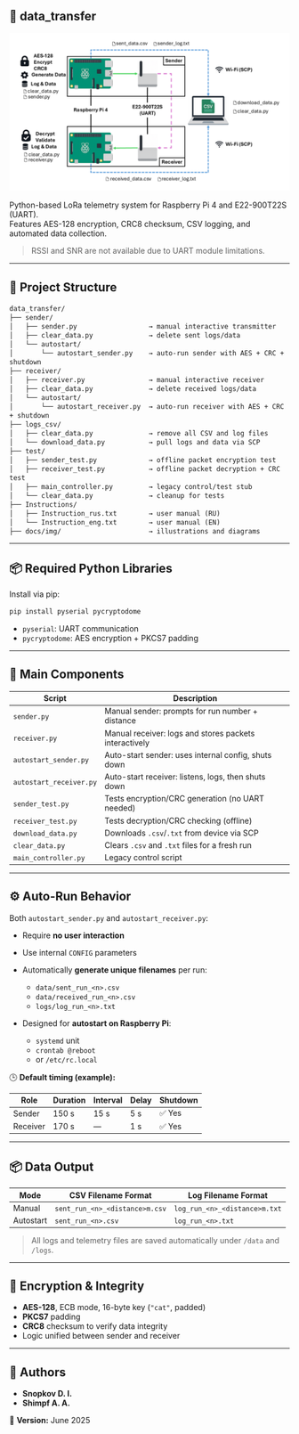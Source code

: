 ## 📡 data_transfer

<p align="center">
  <img src="docs/img/General scheme.png" alt="LoRa telemetry system diagram" width="800">
</p>

Python-based LoRa telemetry system for Raspberry Pi 4 and E22-900T22S (UART).  
Features AES-128 encryption, CRC8 checksum, CSV logging, and automated data collection.

> RSSI and SNR are not available due to UART module limitations.

---

## 📁 Project Structure

```
data_transfer/
├── sender/
│   ├── sender.py                  → manual interactive transmitter
│   ├── clear_data.py              → delete sent logs/data
│   └── autostart/
│       └── autostart_sender.py    → auto-run sender with AES + CRC + shutdown
├── receiver/
│   ├── receiver.py                → manual interactive receiver
│   ├── clear_data.py              → delete received logs/data
│   └── autostart/
│       └── autostart_receiver.py  → auto-run receiver with AES + CRC + shutdown
├── logs_csv/
│   ├── clear_data.py              → remove all CSV and log files
│   └── download_data.py           → pull logs and data via SCP
├── test/
│   ├── sender_test.py             → offline packet encryption test
│   ├── receiver_test.py           → offline packet decryption + CRC test
│   ├── main_controller.py         → legacy control/test stub
│   └── clear_data.py              → cleanup for tests
├── Instructions/
│   ├── Instruction_rus.txt        → user manual (RU)
│   └── Instruction_eng.txt        → user manual (EN)
├── docs/img/                      → illustrations and diagrams
```

---

## 📦 Required Python Libraries

Install via pip:

```bash
pip install pyserial pycryptodome
```

* `pyserial`: UART communication
* `pycryptodome`: AES encryption + PKCS7 padding

---

## 🔧 Main Components

| Script                  | Description                                            |
| ----------------------- | ------------------------------------------------------ |
| `sender.py`             | Manual sender: prompts for run number + distance       |
| `receiver.py`           | Manual receiver: logs and stores packets interactively |
| `autostart_sender.py`   | Auto-start sender: uses internal config, shuts down    |
| `autostart_receiver.py` | Auto-start receiver: listens, logs, then shuts down    |
| `sender_test.py`        | Tests encryption/CRC generation (no UART needed)       |
| `receiver_test.py`      | Tests decryption/CRC checking (offline)                |
| `download_data.py`      | Downloads `.csv`/`.txt` from device via SCP            |
| `clear_data.py`         | Clears `.csv` and `.txt` files for a fresh run         |
| `main_controller.py`    | Legacy control script                                  |

---

## ⚙️ Auto-Run Behavior

Both `autostart_sender.py` and `autostart_receiver.py`:

* Require **no user interaction**
* Use internal `CONFIG` parameters
* Automatically **generate unique filenames** per run:

  * `data/sent_run_<n>.csv`
  * `data/received_run_<n>.csv`
  * `logs/log_run_<n>.txt`
* Designed for **autostart on Raspberry Pi**:

  * `systemd` unit
  * `crontab @reboot`
  * or `/etc/rc.local`

🕒 **Default timing (example):**

| Role     | Duration | Interval | Delay | Shutdown |
| -------- | -------- | -------- | ----- | -------- |
| Sender   | 150 s    | 15 s     | 5 s   | ✅ Yes    |
| Receiver | 170 s    | —        | 1 s   | ✅ Yes    |

---

## 📦 Data Output

| Mode      | CSV Filename Format            | Log Filename Format           |
| --------- | ------------------------------ | ----------------------------- |
| Manual    | `sent_run_<n>_<distance>m.csv` | `log_run_<n>_<distance>m.txt` |
| Autostart | `sent_run_<n>.csv`             | `log_run_<n>.txt`             |

> All logs and telemetry files are saved automatically under `/data` and `/logs`.

---

## 🔐 Encryption & Integrity

* **AES-128**, ECB mode, 16-byte key (`"cat"`, padded)
* **PKCS7** padding
* **CRC8** checksum to verify data integrity
* Logic unified between sender and receiver

---

## 👥 Authors

* **Snopkov D. I.**
* **Shimpf A. A.**

📅 **Version:** June 2025
